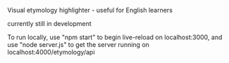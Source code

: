 Visual etymology highlighter - useful for English learners

currently still in development

To run locally, use "npm start" to begin live-reload on localhost:3000, and use "node server.js" to get the server running on localhost:4000/etymology/api